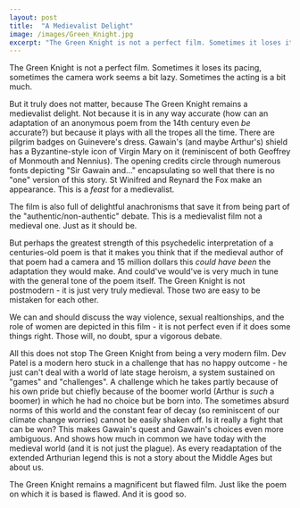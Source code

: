 ```yaml
---
layout: post
title:  "A Medievalist Delight"
image: /images/Green_Knight.jpg
excerpt: "The Green Knight is not a perfect film. Sometimes it loses its pacing, sometimes the camera work seems a bit lazy. But it truly does not matter."
---
```


The Green Knight is not a perfect film. Sometimes it loses its pacing, sometimes the camera work seems a bit lazy. Sometimes the acting is a bit much.

But it truly does not matter, because The Green Knight remains a medievalist delight. Not because it is in any way accurate (how can an adaptation of an anonymous poem from the 14th century even *be* accurate?) but because it plays with all the tropes all the time. There are pilgrim badges on Guinevere's dress. Gawain's (and maybe Arthur's) shield has a Byzantine-style icon of Virgin Mary on it (reminiscent of both Geoffrey of Monmouth and Nennius). The opening credits circle through numerous fonts depicting "Sir Gawain and..." encapsulating so well that there is no "one" version of this story. St Winifred and Reynard the Fox make an appearance. This is a *feast* for a medievalist.

The film is also full of delightful anachronisms that save it from being part of the "authentic/non-authentic" debate. This is a medievalist film not a medieval one. Just as it should be.

But perhaps the greatest strength of this psychedelic interpretation of a centuries-old poem is that it makes you think that if the medieval author of that poem had a camera and 15 million dollars this *could have been* the adaptation they would make. And could've would've is very much in tune with the general tone of the poem itself. The Green Knight is not postmodern - it is just very truly medieval. Those two are easy to be mistaken for each other.

We can and should discuss the way violence, sexual realtionships, and the role of women are depicted in this film - it is not perfect even if it does some things right. Those will, no doubt, spur a vigorous debate.

All this does not stop The Green Knight from being a very modern film. Dev Patel is a modern hero stuck in a challenge that has no happy outcome - he just can't deal with a world of late stage heroism, a system sustained on "games" and "challenges". A challenge which he takes partly because of his own pride but chiefly because of the boomer world (Arthur is *such* a boomer) in which he had no choice but be born into. The sometimes absurd norms of this world and the constant fear of decay (so reminiscent of our climate change worries) cannot be easily shaken off. Is it really a fight that can be won? This makes Gawain's quest and Gawain's choices even more ambiguous. And shows how much in common we have today with the medieval world (and it is not just the plague). As every readaptation of the extended Arthurian legend this is not a story about the Middle Ages but about us.

The Green Knight remains a magnificent but flawed film. Just like the poem on which it is based is flawed. And it is good so.
